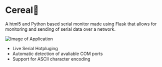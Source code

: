 # Cereal🥣
A html5 and Python based serial monitor made using Flask that allows for monitoring and sending of serial data over a network.

![Image of Application](https://lh3.googleusercontent.com/hYNpVyuD_hRdZV4kmRUSC5HRU6xnx0VcHZdYpeIyq4M-ef96nF3-sgGGR_7LA8VdtXogH_YvIXUM9LAwQ7Od2Cxu7yMFFTFTirMyRlVW8zv2SLr4HjERYVaiHAOmNTkN4ZYI5-Ak5EHqhslR3zhix6U55QsDgIlHDfgXQ_56u3n6LgAsBKp7Maj8-sXvSh2B_nXsc9VfAUVoWGHMOPD1oz-3MlMZ1u913sGp1BUBxtss9Wjm9nNmO4n0p58UHea6M8vC7_xP-pgttEfIfc8ULgalUx95x4hyxuy9WcMZHAg_UPFQXp_U83WkiqF5HN92wmZKfu4C54hTGC51QFcEBxgZUVDdwSIkGeGrFwMtIHZR8XFar0H7OKioLc1pOpK6Y5_nNHCCpavJmCFs_U1X2jJymBcOV6xTilNNFcG952GCaxovPa4g5JJwyBqHALjv91rn-6BO_KZL9wc6_GG3csYUJAu31wpe7SRx4XpBAwFUUEMJUw1Rrih8EeQPTRugotdXJ4P7udDoa8HNZ-TwbuvcgGjYObSOZ0Yky_bNVDUWJAF3vQNjWIyY9Wyy7a6JFpse4sscbnca21hdDUFWK3cIIreM_VysxBAH0VJbcH1bSBo3_65va1XkUO9QLmChmLblGxqjdIp6ilcYf1mTjLMv58AE_gZekD4SEvee1Smur1Nk_UnYRyB1r0siUA=w1920-h914-no)

* Live Serial Hotpluging
* Automatic detection of avaliable COM ports
* Support for ASCII character encoding
